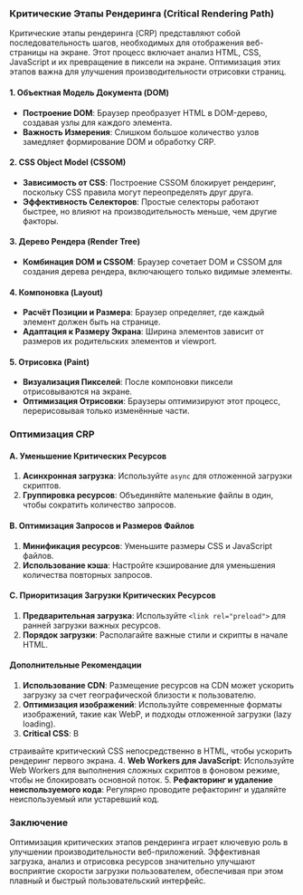 ### Критические Этапы Рендеринга (Critical Rendering Path)

Критические этапы рендеринга (CRP) представляют собой последовательность шагов, необходимых для отображения веб-страницы на экране. Этот процесс включает анализ HTML, CSS, JavaScript и их превращение в пиксели на экране. Оптимизация этих этапов важна для улучшения производительности отрисовки страниц.

#### 1. Объектная Модель Документа (DOM)

- **Построение DOM**: Браузер преобразует HTML в DOM-дерево, создавая узлы для каждого элемента.
- **Важность Измерения**: Слишком большое количество узлов замедляет формирование DOM и обработку CRP.

#### 2. CSS Object Model (CSSOM)

- **Зависимость от CSS**: Построение CSSOM блокирует рендеринг, поскольку CSS правила могут переопределять друг друга.
- **Эффективность Селекторов**: Простые селекторы работают быстрее, но влияют на производительность меньше, чем другие факторы.

#### 3. Дерево Рендера (Render Tree)

- **Комбинация DOM и CSSOM**: Браузер сочетает DOM и CSSOM для создания дерева рендера, включающего только видимые элементы.

#### 4. Компоновка (Layout)

- **Расчёт Позиции и Размера**: Браузер определяет, где каждый элемент должен быть на странице.
- **Адаптация к Размеру Экрана**: Ширина элементов зависит от размеров их родительских элементов и viewport.

#### 5. Отрисовка (Paint)

- **Визуализация Пикселей**: После компоновки пиксели отрисовываются на экране.
- **Оптимизация Отрисовки**: Браузеры оптимизируют этот процесс, перерисовывая только изменённые части.

### Оптимизация CRP

#### A. Уменьшение Критических Ресурсов

1. **Асинхронная загрузка**: Используйте `async` для отложенной загрузки скриптов.
2. **Группировка ресурсов**: Объединяйте маленькие файлы в один, чтобы сократить количество запросов.

#### B. Оптимизация Запросов и Размеров Файлов

1. **Минификация ресурсов**: Уменьшите размеры CSS и JavaScript файлов.
2. **Использование кэша**: Настройте кэширование для уменьшения количества повторных запросов.

#### C. Приоритизация Загрузки Критических Ресурсов

1. **Предварительная загрузка**: Используйте `<link rel="preload">` для ранней загрузки важных ресурсов.
2. **Порядок загрузки**: Располагайте важные стили и скрипты в начале HTML.

#### Дополнительные Рекомендации

1. **Использование CDN**: Размещение ресурсов на CDN может ускорить загрузку за счет географической близости к пользователю.
2. **Оптимизация изображений**: Используйте современные форматы изображений, такие как WebP, и подходы отложенной загрузки (lazy loading).
3. **Critical CSS**: В

страивайте критический CSS непосредственно в HTML, чтобы ускорить рендеринг первого экрана.
4. **Web Workers для JavaScript**: Используйте Web Workers для выполнения сложных скриптов в фоновом режиме, чтобы не блокировать основной поток.
5. **Рефакторинг и удаление неиспользуемого кода**: Регулярно проводите рефакторинг и удаляйте неиспользуемый или устаревший код.

### Заключение

Оптимизация критических этапов рендеринга играет ключевую роль в улучшении производительности веб-приложений. Эффективная загрузка, анализ и отрисовка ресурсов значительно улучшают восприятие скорости загрузки пользователем, обеспечивая при этом плавный и быстрый пользовательский интерфейс.